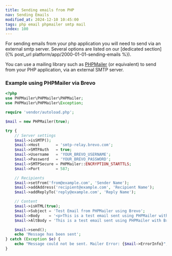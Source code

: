 ```yaml
---
title: Sending emails from PHP
nav: Sending Emails
modified_at: 2024-12-10 10:45:00
tags: php email phpmailer smtp mail
index: 100
---
```


For sending emails from your php application you will need to send via an external smtp server. 
Several options are listed on our [dedicated section]({% post_url platform/app/2000-01-01-sending-emails %}).

You can use a mailing library such as [PHPMailer](https://github.com/PHPMailer/PHPMailer) (or equivalent) to send from your PHP application, via an external SMTP server.

### Example using PHPMailer via Brevo
 
```php
<?php
use PHPMailer\PHPMailer\PHPMailer;
use PHPMailer\PHPMailer\Exception;

require 'vendor/autoload.php';

$mail = new PHPMailer(true);

try {
    // Server settings
    $mail->isSMTP();
    $mail->Host       = 'smtp-relay.brevo.com';
    $mail->SMTPAuth   = true;
    $mail->Username   = 'YOUR_BREVO_USERNAME';
    $mail->Password   = 'YOUR_BREVO_PASSWORD';
    $mail->SMTPSecure = PHPMailer::ENCRYPTION_STARTTLS;
    $mail->Port       = 587;

    // Recipients
    $mail->setFrom('from@example.com', 'Sender Name');
    $mail->addAddress('recipient@example.com', 'Recipient Name');
    $mail->addReplyTo('reply@example.com', 'Reply Name');

    // Content
    $mail->isHTML(true);
    $mail->Subject = 'Test Email from PHPMailer using Brevo';
    $mail->Body    = '<p>This is a test email sent using PHPMailer with Brevo SMTP.</p>';
    $mail->AltBody = 'This is a test email sent using PHPMailer with Brevo SMTP.';

    $mail->send();
    echo 'Message has been sent';
} catch (Exception $e) {
    echo "Message could not be sent. Mailer Error: {$mail->ErrorInfo}";
}
```